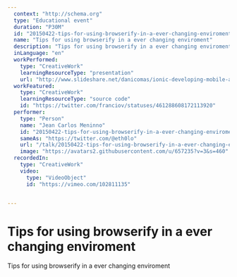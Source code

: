 ```yaml
---
  context: "http://schema.org"
  type: "Educational event"
  duration: "P30M"
  id: "20150422-tips-for-using-browserify-in-a-ever-changing-enviroment"
  name: "Tips for using browserify in a ever changing enviroment"
  description: "Tips for using browserify in a ever changing enviroment"
  inLanguage: "en"
  workPerformed: 
    type: "CreativeWork"
    learningResourceType: "presentation"
    url: "http://www.slideshare.net/danicomas/ionic-developing-mobile-apps-for-the-real-world-daniel-comas"
  workFeatured: 
    type: "CreativeWork"
    learningResourceType: "source code"
    id: "https://twitter.com/franciov/statuses/461288608172113920"
  performer: 
    type: "Person"
    name: "Jean Carlos Meninno"
    id: "20150422-tips-for-using-browserify-in-a-ever-changing-enviroment"
    sameAs: "https://twitter.com/@eth0lo"
    url: "/talk/20150422-tips-for-using-browserify-in-a-ever-changing-enviroment.html"
    image: "https://avatars2.githubusercontent.com/u/657235?v=3&s=460"
  recordedIn: 
    type: "CreativeWork"
    video: 
      type: "VideoObject"
      id: "https://vimeo.com/102811135"


---
```

# Tips for using browserify in a ever changing enviroment

Tips for using browserify in a ever changing enviroment